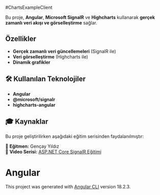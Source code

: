 
#ChartsExampleClient

Bu proje, **Angular**, **Microsoft SignalR** ve **Highcharts** kullanarak **gerçek zamanlı veri akışı ve görselleştirme** sağlar.

## Özellikler
- **Gerçek zamanlı veri güncellemeleri** (SignalR ile)
- **Veri görselleştirme** (Highcharts ile)
- **Dinamik grafikler**

## 🛠 Kullanılan Teknolojiler
- **Angular**
- **@microsoft/signalr**
- **highcharts-angular**

## 🎓 Kaynaklar  
Bu proje geliştirilirken aşağıdaki eğitim serisinden faydalanılmıştır:  

📌 **Eğitmen:** Gençay Yıldız  
🎥 **Video Serisi:** [ASP.NET Core SignalR Eğitimi](https://www.youtube.com/watch?v=hIW3wt3tvmc&list=PLQVXoXFVVtp3RSycdru4WpnfPEOFxONiX)  











# Angular 
This project was generated with [Angular CLI](https://github.com/angular/angular-cli) version 18.2.3.
